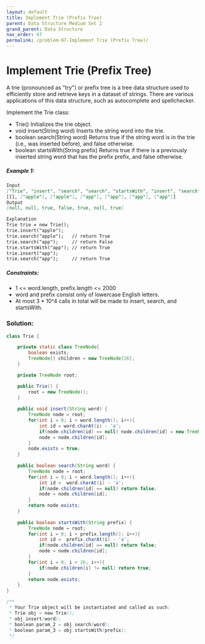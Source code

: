 ```yaml
---
layout: default
title: Implement Trie (Prefix Tree)
parent: Data Structure Medium Set 2
grand_parent: Data Structure
nav_order: 47
permalink: /problem-97-Implement Trie (Prefix Tree)/
---
```

# Implement Trie (Prefix Tree)
A trie (pronounced as "try") or prefix tree is a tree data structure used to efficiently store and retrieve keys in a dataset of strings. There are various applications of this data structure, such as autocomplete and spellchecker.

Implement the Trie class:

* Trie() Initializes the trie object.
* void insert(String word) Inserts the string word into the trie.
* boolean search(String word) Returns true if the string word is in the trie (i.e., was inserted before), and false otherwise.
* boolean startsWith(String prefix) Returns true if there is a previously inserted string word that has the prefix prefix, and false otherwise.

##### Example 1:
```markdown
Input
["Trie", "insert", "search", "search", "startsWith", "insert", "search"]
[[], ["apple"], ["apple"], ["app"], ["app"], ["app"], ["app"]]
Output
[null, null, true, false, true, null, true]

Explanation
Trie trie = new Trie();
trie.insert("apple");
trie.search("apple");   // return True
trie.search("app");     // return False
trie.startsWith("app"); // return True
trie.insert("app");
trie.search("app");     // return True
```
##### Constraints:
* 1 <= word.length, prefix.length <= 2000
* word and prefix consist only of lowercase English letters.
* At most 3 * 10^4 calls in total will be made to insert, search, and startsWith.

### Solution:
```java
class Trie {

    private static class TreeNode{
        boolean exists;
        TreeNode[] children = new TreeNode[26];
    }

    private TreeNode root;

    public Trie() {
        root = new TreeNode();    
    }
    
    public void insert(String word) {
        TreeNode node = root;
        for(int i = 0; i < word.length(); i++){
            int id = word.charAt(i) - 'a';
            if(node.children[id] == null) node.children[id] = new TreeNode();
            node = node.children[id];
        }
        node.exists = true;
    }
    
    public boolean search(String word) {
        TreeNode node = root;
        for(int i = 0; i < word.length(); i++){
            int id =  word.charAt(i) - 'a';
            if(node.children[id] == null) return false;
            node = node.children[id];
        }
        return node.exists;
    }
    
    public boolean startsWith(String prefix) {
        TreeNode node = root;
        for(int i = 0; i < prefix.length(); i++){
            int id =  prefix.charAt(i) - 'a';
            if(node.children[id] == null) return false;
            node = node.children[id];
        }
        for(int i = 0; i < 26; i++){
            if(node.children[i] != null) return true;
        }
        return node.exists;
    }
}

/**
 * Your Trie object will be instantiated and called as such:
 * Trie obj = new Trie();
 * obj.insert(word);
 * boolean param_2 = obj.search(word);
 * boolean param_3 = obj.startsWith(prefix);
 */
```
